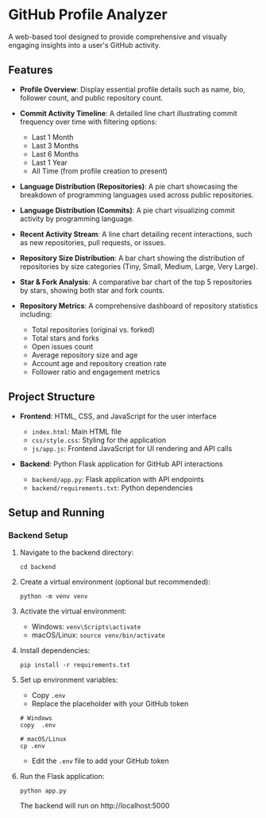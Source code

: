 # GitHub Profile Analyzer

A web-based tool designed to provide comprehensive and visually engaging insights into a user's GitHub activity.

## Features

- **Profile Overview**: Display essential profile details such as name, bio, follower count, and public repository count.

- **Commit Activity Timeline**: A detailed line chart illustrating commit frequency over time with filtering options:
  - Last 1 Month
  - Last 3 Months
  - Last 6 Months
  - Last 1 Year
  - All Time (from profile creation to present)

- **Language Distribution (Repositories)**: A pie chart showcasing the breakdown of programming languages used across public repositories.

- **Language Distribution (Commits)**: A pie chart visualizing commit activity by programming language.

- **Recent Activity Stream**: A line chart detailing recent interactions, such as new repositories, pull requests, or issues.

- **Repository Size Distribution**: A bar chart showing the distribution of repositories by size categories (Tiny, Small, Medium, Large, Very Large).

- **Star & Fork Analysis**: A comparative bar chart of the top 5 repositories by stars, showing both star and fork counts.

- **Repository Metrics**: A comprehensive dashboard of repository statistics including:
  - Total repositories (original vs. forked)
  - Total stars and forks
  - Open issues count
  - Average repository size and age
  - Account age and repository creation rate
  - Follower ratio and engagement metrics

## Project Structure

- **Frontend**: HTML, CSS, and JavaScript for the user interface
  - `index.html`: Main HTML file
  - `css/style.css`: Styling for the application
  - `js/app.js`: Frontend JavaScript for UI rendering and API calls

- **Backend**: Python Flask application for GitHub API interactions
  - `backend/app.py`: Flask application with API endpoints
  - `backend/requirements.txt`: Python dependencies

## Setup and Running

### Backend Setup

1. Navigate to the backend directory:
   ```
   cd backend
   ```

2. Create a virtual environment (optional but recommended):
   ```
   python -m venv venv
   ```

3. Activate the virtual environment:
   - Windows: `venv\Scripts\activate`
   - macOS/Linux: `source venv/bin/activate`

4. Install dependencies:
   ```
   pip install -r requirements.txt
   ```

5. Set up environment variables:
   - Copy `.env`
   - Replace the placeholder with your GitHub token
   ```
   # Windows
   copy  .env
   
   # macOS/Linux
   cp .env
   ```
   - Edit the `.env` file to add your GitHub token

6. Run the Flask application:
   ```
   python app.py
   ```

   The backend will run on http://localhost:5000

